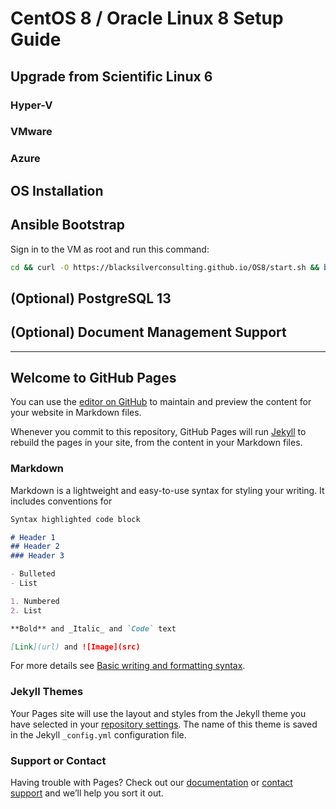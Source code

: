 # CentOS 8 / Oracle Linux 8 Setup Guide

## Upgrade from Scientific Linux 6

### Hyper-V

### VMware

### Azure

## OS Installation

## Ansible Bootstrap

Sign in to the VM as root and run this command:

```bash
cd && curl -O https://blacksilverconsulting.github.io/OS8/start.sh && bash start.sh
```

## (Optional) PostgreSQL 13

## (Optional) Document Management Support


-----

## Welcome to GitHub Pages

You can use the [editor on GitHub](https://github.com/BlacksilverConsulting/CentOS8InstallGuide/edit/main/README.md) to maintain and preview the content for your website in Markdown files.

Whenever you commit to this repository, GitHub Pages will run [Jekyll](https://jekyllrb.com/) to rebuild the pages in your site, from the content in your Markdown files.

### Markdown

Markdown is a lightweight and easy-to-use syntax for styling your writing. It includes conventions for

```markdown
Syntax highlighted code block

# Header 1
## Header 2
### Header 3

- Bulleted
- List

1. Numbered
2. List

**Bold** and _Italic_ and `Code` text

[Link](url) and ![Image](src)
```

For more details see [Basic writing and formatting syntax](https://docs.github.com/en/github/writing-on-github/getting-started-with-writing-and-formatting-on-github/basic-writing-and-formatting-syntax).

### Jekyll Themes

Your Pages site will use the layout and styles from the Jekyll theme you have selected in your [repository settings](https://github.com/BlacksilverConsulting/CentOS8InstallGuide/settings/pages). The name of this theme is saved in the Jekyll `_config.yml` configuration file.

### Support or Contact

Having trouble with Pages? Check out our [documentation](https://docs.github.com/categories/github-pages-basics/) or [contact support](https://support.github.com/contact) and we’ll help you sort it out.
